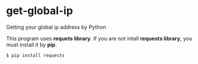 # get-global-ip
Getting your global ip address by Python

This program uses **requets library**. If you are not intall **requests library**, you must install it by **pip**.


```
$ pip install requests
```
